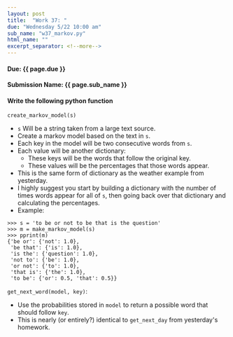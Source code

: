 ```yaml
---
layout: post
title:  "Work 37: "
due: "Wednesday 5/22 10:00 am"
sub_name: "w37_markov.py"
html_name: ""
excerpt_separator: <!--more-->
---
```


#### Due: {{ page.due }}
#### Submission Name: {{ page.sub_name }}

#### Write the following python function
`create_markov_model(s)`
- `s` Will be a string taken from a large text source.
- Create a markov model based on the text in `s`.
- Each key in the model will be two consecutive words from `s`.
- Each value will be another dictionary:
  - These keys will be the words that follow the original key.
  - These values will be the percentages that those words appear.
- This is the same form of dictionary as the weather example from yesterday.
- I highly suggest you start by building a dictionary with the number of times words appear for all of `s`, then going back over that dictionary and calculating the percentages.
- Example:
```
>>> s = 'to be or not to be that is the question'
>>> m = make_markov_model(s)
>>> pprint(m)
{'be or': {'not': 1.0},
 'be that': {'is': 1.0},
 'is the': {'question': 1.0},
 'not to': {'be': 1.0},
 'or not': {'to': 1.0},
 'that is': {'the': 1.0},
 'to be': {'or': 0.5, 'that': 0.5}}
```

`get_next_word(model, key)`:
- Use the probabilities stored in `model` to return a possible word that should follow `key`.
- This is nearly (or entirely?) identical to `get_next_day` from yesterday's homework.
